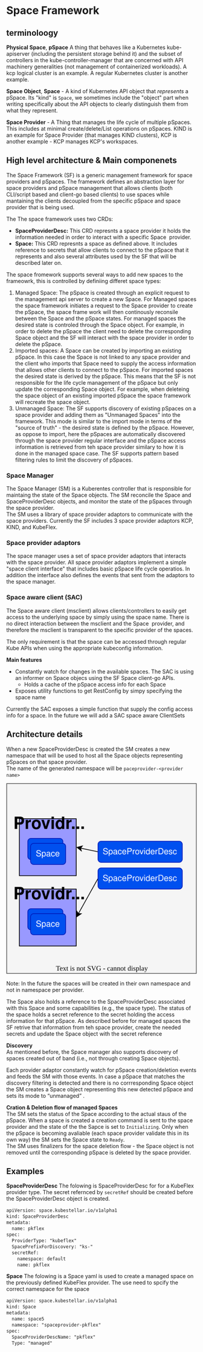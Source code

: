 # Space Framework

## terminoloogy 
**Physical Space**, **pSpace** A thing that behaves like a Kubernetes kube-apiserver (including the persistent storage behind it) and the subset of controllers in the kube-controller-manager that are concerned with API machinery generalities (not management of containerized workloads). A kcp logical cluster is an example. A regular Kubernetes cluster is another example.

**Space Object**, **Space** - A kind of Kubernetes API object that _represents_ a pSpace.  Its "kind" is `Space`, we sometimes include the "object" part when writing specifically about the API objects to clearly distinguish them from what they represent.

**Space Provider** - A Thing that manages the life cycle of multiple pSpaces. This includes at minimal create/delete/List operations on pSpaces. KIND is an example for Space Provider (that manages KIND clusters), KCP is another example - KCP manages KCP's workspaces. 

## High level architecture  & Main componenets
The Space Framework (SF) is a generic management framework for space providers and pSpaces. The framework defines an abstraction layer for space providers and pSpace management that allows clients (both CLI/script based and client-go based clients) to use spaces while mantaining the clients decoupled from the specific pSpace and space provider that is being used. 

The The space framework uses two CRDs:
- **SpaceProviderDesc:** This CRD represnts a space provider it holds the information needed in order to interact with a specific Space  provider. 
- **Space:** This CRD represnts a space as defined above. It includes reference to secrets that allow clients to connect to the pSpace that it represents and also several attributes used by the SF that will be described later on. 

The space fromework supports several ways to add new spaces to the frameowrk, this is controlled by definiing differet space types: 

1. Managed Space: The pSpace is created through an explicit request to the management api server to create a new Space. For Managed spaces the space framework initiates a request to the Space provider to create the pSpace, the space frame work will then continously reconsile between the Space and the pSpace states. For managed spaces the desired state is controled through the Space object. For example, in order to delete the pSpace the client need to delete the corresponding Space object and the SF will interact with the space provider in order to delete the pSpace.
2. Imported spaces: A Space can be created by importing an existing pSpace. In this case the Space is not linked to any space provider and the client who imports that Space need to supply the access information that allows other clients to connect to the pSpace. For imported spaces the desired state is derived by the pSpace. This means that the SF is not responsible for the life cycle management of the pSpace but only update the corresponding Space object. For example, when deleteing the space object of an existing imported pSpace the space framework will recreate the space object. 
3. Unmanaged Space: The SF supports discovery of existing pSpaces on a space provider and adding them as "Unmanaged Spaces" into the framework. This mode is similar to the import mode in terms of the "source of truth" - the desired state is defined by the pSpace. However, as oppose to import, here the pSpaces are automatically discovered through the space provider regular interface and the pSpace access information is retrieved from teh space provider similary to how it is done in the managed space case. The SF supports pattern based filtering rules to limit the discovery of pSpaces. 

### Space Manager 
The Space Manager (SM) is a Kuberentes controller that is responsible for maintaing the state of the Space objects. The SM reconcile the Space and SpaceProviderDesc objects, and monitor the state of the pSpaces through the space provider.   
The SM uses a library of space provider adaptors to communicate with the space providers. Currently the SF includes 3 space provider adaptors KCP, KIND, and KubeFlex.

### Space provider adaptors
The space manager uses a set of space provider adaptors that interacts with the space provider. All space provider adaptors implement a simple "space client interface" that includes basic pSpace life cycle operatios. In addition the interface also defines the events that sent from the adaptors to the space manager.

### Space aware client (SAC)
The Space aware client (msclient) allows clients/controllers to easily get access to the underlying space by simply using the space name. There is no direct interaction between the msclient and the Space  provider, and therefore the msclient is transparent to the specific provider of the spaces. 

The only requirement is that the space can be accessed through regular Kube APIs when using the appropriate kubeconfig information. 

**Main features**  
- Constantly watch for changes in the available spaces. The SAC is using an informer on Space objecs using the SF Space client-go APIs.
    - Holds a cache of the pSpace access info for each Space 
- Exposes utility functions to get RestConfig by simpy specifying the space name  

Currently the SAC exposes a simple function that supply the config access info for a space. In the future we will add a SAC space aware ClientSets

## Architecture details 
When a new SpaceProviderDesc is created the SM creates a new namespace that will be used to host all the Space objects representing pSpaces on that space provider.  
The name of the generated namespace will be `paceprovider-<provider name>`

![Space, SpaceProviderDesc and the Space provider namespace](SF1.drawio.svg "Status summarization for special")

Note: In the future the spaces will be created in their own namespace and not in namespace per provider. 

The Space also holds a reference to the SpaceProviderDesc associated with this Space and some capabilities (e.g., the space type). The status of the space holds a secret reference to the secret holding the access information for that pSpace. As described before for managed spaces the SF retrive that information from teh space provider, create the needed secrets and update the Space object with the secret reference

**Discovery**  
As mentioned before, the Space manager also supports discovery of spaces created out of band (i.e., not through creating Space objects).

Each provider adaptor constantly watch for pSpace creation/deletion events and feeds the SM with those events. In case a pSpace that matches the discovery filtering is detected and there is no corrresponding Space object the SM creates a Space object representing this new detected pSpace and sets its mode to “unmanaged” .

**Cration & Deletion flow of managed Spaces**  
The SM sets the status of the Space according to the actual staus of the pSpace. When a space is created a creation command is sent to the space provider and the state of the the Sapce is set to `Initializing`. Only when the pSpace is becoming avaliable (each space provider validate this in its own way) the SM sets the Space state to `Ready`.   
The SM uses finalizers for the space deletion flow - the Space object is not removed until the corresponding pSpace is deleted by the space provider.

## Examples

**SpaceProviderDesc**
The folowing is SpaceProviderDesc for for a KubeFlex provider type. The secret refernced by `secretRef` should be created before the SpaceProviderDesc object is created.
```
apiVersion: space.kubestellar.io/v1alpha1
kind: SpaceProviderDesc
metadata:
  name: pkflex
spec:
  ProviderType: "kubeflex"
  SpacePrefixForDiscovery: "ks-"
  secretRef:
    namespace: default
    name: pkflex
```

**Space**
The folowing is a Space yaml is used to create a managed space on the previously defined KubeFlex provider. 
The use need to spcify the correct namespace for the space
```
apiVersion: space.kubestellar.io/v1alpha1
kind: Space
metadata:
  name: space5
  namespace: "spaceprovider-pkflex"
spec:
  SpaceProviderDescName: "pkflex"
  Type: "managed"
```